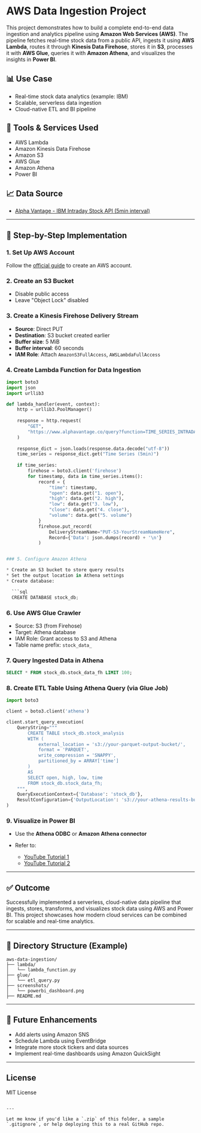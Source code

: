 # AWS Data Ingestion Project

This project demonstrates how to build a complete end-to-end data ingestion and analytics pipeline using **Amazon Web Services (AWS)**. The pipeline fetches real-time stock data from a public API, ingests it using **AWS Lambda**, routes it through **Kinesis Data Firehose**, stores it in **S3**, processes it with **AWS Glue**, queries it with **Amazon Athena**, and visualizes the insights in **Power BI**.

## 📊 Use Case

- Real-time stock data analytics (example: IBM)
- Scalable, serverless data ingestion
- Cloud-native ETL and BI pipeline

## 🧰 Tools & Services Used

- AWS Lambda
- Amazon Kinesis Data Firehose
- Amazon S3
- AWS Glue
- Amazon Athena
- Power BI

## 📈 Data Source

- [Alpha Vantage - IBM Intraday Stock API (5min interval)](https://www.alphavantage.co/query?function=TIME_SERIES_INTRADAY&symbol=IBM&interval=5min&apikey=demo)

---

## 🔧 Step-by-Step Implementation

### 1. Set Up AWS Account

Follow the [official guide](https://docs.aws.amazon.com/accounts/latest/reference/manage-acct-creating.html) to create an AWS account.

### 2. Create an S3 Bucket

- Disable public access
- Leave "Object Lock" disabled

### 3. Create a Kinesis Firehose Delivery Stream

- **Source**: Direct PUT
- **Destination**: S3 bucket created earlier
- **Buffer size**: 5 MiB
- **Buffer interval**: 60 seconds
- **IAM Role**: Attach `AmazonS3FullAccess`, `AWSLambdaFullAccess`

### 4. Create Lambda Function for Data Ingestion

```python
import boto3
import json
import urllib3

def lambda_handler(event, context):
    http = urllib3.PoolManager()
    
    response = http.request(
        "GET", 
        "https://www.alphavantage.co/query?function=TIME_SERIES_INTRADAY&symbol=IBM&interval=5min&apikey=demo"
    )
    
    response_dict = json.loads(response.data.decode("utf-8"))
    time_series = response_dict.get("Time Series (5min)")
    
    if time_series:
        firehose = boto3.client('firehose')
        for timestamp, data in time_series.items():
            record = {
                "time": timestamp,
                "open": data.get("1. open"),
                "high": data.get("2. high"),
                "low": data.get("3. low"),
                "close": data.get("4. close"),
                "volume": data.get("5. volume")
            }
            firehose.put_record(
                DeliveryStreamName="PUT-S3-YourStreamNameHere",
                Record={'Data': json.dumps(record) + '\n'}
            )


### 5. Configure Amazon Athena

* Create an S3 bucket to store query results
* Set the output location in Athena settings
* Create database:

  ```sql
  CREATE DATABASE stock_db;
  ```

### 6. Use AWS Glue Crawler

* Source: S3 (from Firehose)
* Target: Athena database
* IAM Role: Grant access to S3 and Athena
* Table name prefix: `stock_data_`

### 7. Query Ingested Data in Athena

```sql
SELECT * FROM stock_db.stock_data_fh LIMIT 100;
```

### 8. Create ETL Table Using Athena Query (via Glue Job)

```python
import boto3

client = boto3.client('athena')

client.start_query_execution(
    QueryString="""
        CREATE TABLE stock_db.stock_analysis
        WITH (
            external_location = 's3://your-parquet-output-bucket/',
            format = 'PARQUET',
            write_compression = 'SNAPPY',
            partitioned_by = ARRAY['time']
        )
        AS
        SELECT open, high, low, time
        FROM stock_db.stock_data_fh;
    """,
    QueryExecutionContext={'Database': 'stock_db'},
    ResultConfiguration={'OutputLocation': 's3://your-athena-results-bucket/'}
)
```

### 9. Visualize in Power BI

* Use the **Athena ODBC** or **Amazon Athena connector**
* Refer to:

  * [YouTube Tutorial 1](https://www.youtube.com/watch?v=ClBQ3_p7T_A)
  * [YouTube Tutorial 2](https://www.youtube.com/watch?v=FKdCr6vmq-o&t=326s)

---

## ✅ Outcome

Successfully implemented a serverless, cloud-native data pipeline that ingests, stores, transforms, and visualizes stock data using AWS and Power BI. This project showcases how modern cloud services can be combined for scalable and real-time analytics.

---

## 📁 Directory Structure (Example)

```
aws-data-ingestion/
├── lambda/
│   └── lambda_function.py
├── glue/
│   └── etl_query.py
├── screenshots/
│   └── powerbi_dashboard.png
├── README.md
```

---

## 🚀 Future Enhancements

* Add alerts using Amazon SNS
* Schedule Lambda using EventBridge
* Integrate more stock tickers and data sources
* Implement real-time dashboards using Amazon QuickSight

---

## License

MIT License

```

---

Let me know if you'd like a `.zip` of this folder, a sample `.gitignore`, or help deploying this to a real GitHub repo.
```
